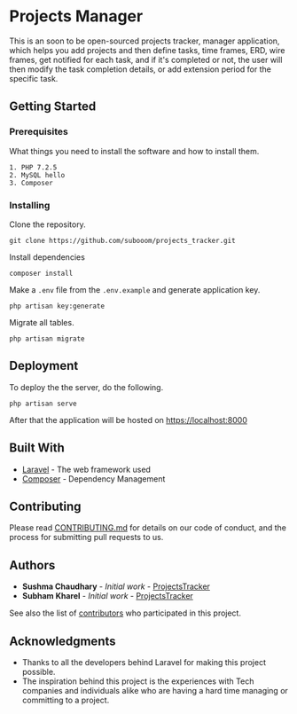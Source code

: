 # Projects Manager

This is an soon to be open-sourced projects tracker, manager application, which helps you add projects and then define tasks, time frames, ERD, wire frames, get notified for each task, and if it's completed or not, the user will then modify the task completion details, or add extension period for the specific task.

## Getting Started


### Prerequisites

What things you need to install the software and how to install them.

```
1. PHP 7.2.5
2. MySQL hello
3. Composer
```

### Installing

Clone the repository.

```
git clone https://github.com/subooom/projects_tracker.git
```

Install dependencies

```
composer install
```

 Make a `.env` file from the `.env.example` and generate application key.

```
php artisan key:generate
```

Migrate all tables.

```
php artisan migrate
```

## Deployment


To deploy the the server, do the following.

```
php artisan serve
```

After that the application will be hosted on [https://localhost:8000](https://localhost:8000)


## Built With

* [Laravel](https://laravel.com/docs/7.x) - The web framework used
* [Composer](https://getcomposer.org/) - Dependency Management

## Contributing

Please read [CONTRIBUTING.md](https://gist.github.com/PurpleBooth/b24679402957c63ec426) for details on our code of conduct, and the process for submitting pull requests to us.


## Authors

* **Sushma Chaudhary** - *Initial work* - [ProjectsTracker](https://github.com/subooom/projects_tracker)
* **Subham Kharel** - *Initial work* - [ProjectsTracker](https://github.com/subooom/projects_tracker)

See also the list of [contributors](https://github.com/subooom/projects_tracker/contributors) who participated in this project.

## Acknowledgments

* Thanks to all the developers behind Laravel for making this project possible.
* The inspiration behind this project is the experiences with Tech companies and individuals alike who are having a hard time managing or committing to a project.
